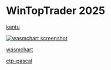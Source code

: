 # WinTopTrader 2025


[kantu](https://github.com/wintops/kantu)

[![wasmchart screenshot](https://wintops.github.io/wasmchart/demo.png)](https://wintops.github.io/wasmchart/demo.png) 

[wasmchart](https://github.com/wintops/wasmchart)

[ctp-pascal](https://github.com/wintops/ctp-pascal)
